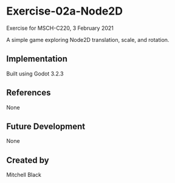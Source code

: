 # Exercise-02a-Node2D
Exercise for MSCH-C220, 3 February 2021

A simple game exploring Node2D translation, scale, and rotation.

## Implementation
Built using Godot 3.2.3

## References
None

## Future Development
None

## Created by 
Mitchell Black
